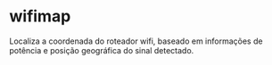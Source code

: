 # wifimap
Localiza a coordenada do roteador wifi, baseado em informações de potência e posição geográfica do sinal detectado.
